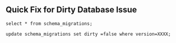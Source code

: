 ## Quick Fix for Dirty Database Issue

```
select * from schema_migrations;

update schema_migrations set dirty =false where version=XXXX;
```